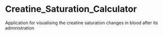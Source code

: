 # Creatine_Saturation_Calculator

Application for visualising the creatine saturation changes in blood after its administration
